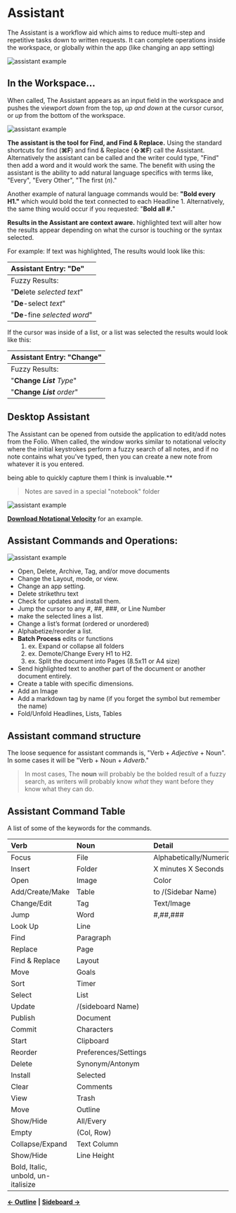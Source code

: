 # Assistant

The Assistant is a workflow aid which aims to reduce multi-step and repetitive tasks down to written requests. It can complete operations inside the workspace, or globally within the app \(like changing an app setting\)

![assistant example](https://github.com/JEFLBROWN/Type/blob/master/Img/assistant_example.png)

## In the Workspace...

When called, The Assistant appears as an input field in the workspace and pushes the viewport _down_ from the top, _up and down_ at the cursor cursor, or _up_ from the bottom of the workspace.

![assistant example](https://github.com/JEFLBROWN/Type/blob/master/Img/assistant_push.gif)

**The assistant is the tool for Find, and Find & Replace.** Using the standard shortcuts for find \(**⌘F**\) and find & Replace \(**⇧⌘F**\) call the Assistant. Alternatively the assistant can be called and the writer could type, "Find" then add a word and it would work the same. The benefit with using the assistant is the ability to add natural language specifics with terms like, "Every", "Every Other", "The first \(_n_\)."

Another example of natural language commands would be: **"Bold every H1."** which would bold the text connected to each Headline 1. Alternatively, the same thing would occur if you requested: "**Bold all \#.**"

**Results in the Assistant are context aware.** highlighted text will alter how the results appear depending on what the cursor is touching or the syntax selected.

For example: If text was highlighted, The results would look like this:

| Assistant Entry: "De" |
| :--- |
| Fuzzy Results: |
| "**De**lete _selected text_" |
| "**De**-select _text_" |
| "**De**-fine _selected word_" |

If the cursor was inside of a list, or a list was selected the results would look like this:

| Assistant Entry: "Change" |
| :--- |
| Fuzzy Results: |
| "**Change** _**List**_ _Type_" |
| "**Change** _**List**_ _order_" |

## Desktop Assistant

The Assistant can be opened from outside the application to edit/add notes from the Folio. When called, the window works similar to notational velocity where the initial keystrokes perform a fuzzy search of all notes, and if no note contains what you've typed, then you can create a new note from whatever it is you entered.

being able to quickly capture them I think is invaluable.\*\*

> Notes are saved in a special "notebook" folder

![assistant example](https://github.com/JEFLBROWN/Type/blob/master/Img/assistant_desktop.png)

[**Download Notational Velocity**](http://notational.net/) for an example.

## Assistant Commands and Operations:

![assistant example](https://github.com/JEFLBROWN/Type/blob/master/Img/assistant_commands.png)

* Open, Delete, Archive, Tag, and/or move documents
* Change the Layout, mode, or view.
* Change an app setting.
* Delete strikethru text
* Check for updates and install them.
* Jump the cursor to any \#, \#\#, \#\#\#, or Line Number
* make the selected lines a list.
* Change a list’s format \(ordered or unordered\)
* Alphabetize/reorder a list.
* **Batch Process** edits or functions
  1. ex. Expand or collapse all folders
  2. ex. Demote/Change Every H1 to H2.
  3. ex. Split the document into Pages \(8.5x11 or A4 size\)
* Send highlighted text to another part of the document or another document entirely.
* Create a table with specific dimensions.
* Add an Image
* Add a markdown tag by name \(if you forget the symbol but remember the name\)
* Fold/Unfold Headlines, Lists, Tables

## Assistant command structure

The loose sequence for assistant commands is, "Verb + _Adjective_ + Noun". In some cases it will be "Verb + Noun + _Adverb_."

> In most cases, The **noun** will probably be the bolded result of a fuzzy search, as writers will probably know _what_ they want before they know what they can do.

## Assistant Command Table

A list of some of the keywords for the commands.

| Verb | Noun | Detail |
| :--- | :--- | :--- |
| Focus | File | Alphabetically/Numerically |
| Insert | Folder | X minutes X Seconds |
| Open | Image | Color |
| Add/Create/Make | Table | to /\(Sidebar Name\) |
| Change/Edit | Tag | Text/Image |
| Jump | Word | \#,\#\#,\#\#\# |
| Look Up | Line |  |
| Find | Paragraph |  |
| Replace | Page |  |
| Find & Replace | Layout |  |
| Move | Goals |  |
| Sort | Timer |  |
| Select | List |  |
| Update | /\(sideboard Name\) |  |
| Publish | Document |  |
| Commit | Characters |  |
| Start | Clipboard |  |
| Reorder | Preferences/Settings |  |
| Delete | Synonym/Antonym |  |
| Install | Selected |  |
| Clear | Comments |  |
| View | Trash |  |
| Move | Outline |  |
| Show/Hide | All/Every |  |
| Empty | \(Col, Row\) |  |
| Collapse/Expand | Text Column |  |
| Show/Hide | Line Height |  |
| Bold, Italic, unbold, un-italisize |  |  |

[**← Outline**](https://github.com/JEFLBROWN/Type/wiki/Outline) **\|** [**Sideboard →**](https://github.com/JEFLBROWN/Type/wiki/Sideboard)

